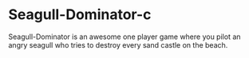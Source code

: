 Seagull-Dominator-c
===================

Seagull-Dominator is an awesome one player game where you pilot an angry seagull who tries to destroy every sand castle on the beach.
